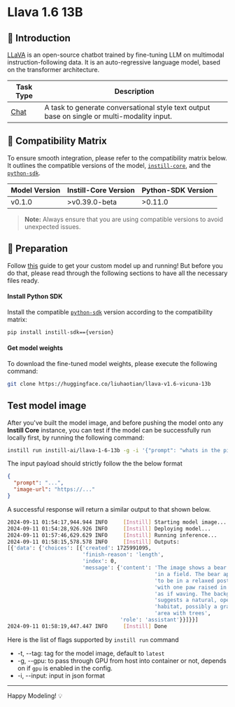 # Llava 1.6 13B

## 📖 Introduction

[LLaVA](https://huggingface.co/liuhaotian/llava-v1.6-vicuna-13b) is an open-source chatbot trained by fine-tuning LLM on multimodal instruction-following data. It is an auto-regressive language model, based on the transformer architecture.

| Task Type                                                | Description                                                                                 |
| -------------------------------------------------------- | ------------------------------------------------------------------------------------------- |
| [Chat](https://www.instill.tech/docs/model/ai-task#chat) | A task to generate conversational style text output base on single or multi-modality input. |

## 🔄 Compatibility Matrix

To ensure smooth integration, please refer to the compatibility matrix below. It outlines the compatible versions of the model, [`instill-core`](https://github.com/instill-ai/instill-core), and the [`python-sdk`](https://github.com/instill-ai/python-sdk).

| Model Version | Instill-Core Version | Python-SDK Version |
| ------------- | -------------------- | ------------------ |
| v0.1.0        | >v0.39.0-beta        | >0.11.0            |

> **Note:** Always ensure that you are using compatible versions to avoid unexpected issues.

## 🚀 Preparation

Follow [this](../README.md) guide to get your custom model up and running! But before you do that, please read through the following sections to have all the necessary files ready.

#### Install Python SDK

Install the compatible [`python-sdk`](https://github.com/instill-ai/python-sdk) version according to the compatibility matrix:

```bash
pip install instill-sdk=={version}
```

#### Get model weights

To download the fine-tuned model weights, please execute the following command:

```bash
git clone https://huggingface.co/liuhaotian/llava-v1.6-vicuna-13b
```

## Test model image

After you've built the model image, and before pushing the model onto any **Instill Core** instance, you can test if the model can be successfully run locally first, by running the following command:

```bash
instill run instill-ai/llava-1-6-13b -g -i '{"prompt": "whats in the pic?", "image-url": "https://artifacts.instill.tech/imgs/bear.jpg"}'
```

The input payload should strictly follow the the below format

```json
{
  "prompt": "...",
  "image-url": "https://..."
}
```

A successful response will return a similar output to that shown below.

```bash
2024-09-11 01:54:17,944.944 INFO     [Instill] Starting model image...
2024-09-11 01:54:28,926.926 INFO     [Instill] Deploying model...
2024-09-11 01:57:46,629.629 INFO     [Instill] Running inference...
2024-09-11 01:58:15,578.578 INFO     [Instill] Outputs:
[{'data': {'choices': [{'created': 1725991095,
                        'finish-reason': 'length',
                        'index': 0,
                        'message': {'content': 'The image shows a bear sitting '
                                               'in a field. The bear appears '
                                               'to be in a relaxed posture '
                                               'with one paw raised in the air '
                                               'as if waving. The background '
                                               'suggests a natural, open '
                                               'habitat, possibly a grassy '
                                               'area with trees',
                                    'role': 'assistant'}}]}}]
2024-09-11 01:58:19,447.447 INFO     [Instill] Done
```

Here is the list of flags supported by `instill run` command

- -t, --tag: tag for the model image, default to `latest`
- -g, --gpu: to pass through GPU from host into container or not, depends on if `gpu` is enabled in the config.
- -i, --input: input in json format

---

Happy Modeling! 💡
